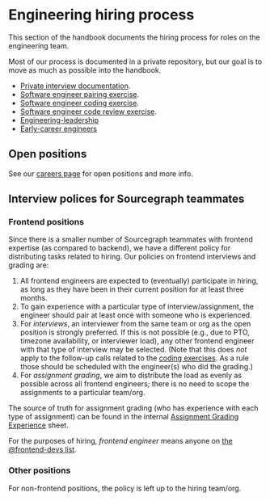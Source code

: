 # Engineering hiring process

This section of the handbook documents the hiring process for roles on the engineering team.

Most of our process is documented in a private repository, but our goal is to move as much as possible into the handbook.

- [Private interview documentation](https://github.com/sourcegraph/interviews/tree/master/engineering/software-engineer).
- [Software engineer pairing exercise](software-engineer-pairing-exercise.md).
- [Software engineer coding exercise](software-engineer-coding-exercise.md).
- [Software engineer code review exercise](software-engineer-code-review-exercise.md).
- [Engineering-leadership](engineering-leadership.md)
- [Early-career engineers](early-career-engineers.md)

## Open positions

See our [careers page](https://boards.greenhouse.io/sourcegraph91) for open positions and more info.

## Interview polices for Sourcegraph teammates

### Frontend positions

Since there is a smaller number of Sourcegraph teammates with frontend expertise (as compared to backend), we have a different policy for distributing tasks related to hiring. Our policies on frontend interviews and grading are:

1. All frontend engineers are expected to (eventually) participate in hiring, as long as they have been in their current position for at least three months.
2. To gain experience with a particular type of interview/assignment, the engineer should pair at least once with someone who is experienced.
3. For _interviews_, an interviewer from the same team or org as the open position is strongly preferred. If this is not possible (e.g., due to PTO, timezone availability, or interviewer load), any other frontend engineer with that type of interview may be selected. (Note that this does _not_ apply to the follow-up calls related to the [coding exercises](./software-engineer-coding-exercise.md). As a rule those should be scheduled with the engineer(s) who did the grading.)
4. For _assignment grading_, we aim to distribute the load as evenly as possible across all frontend engineers; there is no need to scope the assignments to a particular team/org.

The source of truth for assignment grading (who has experience with each type of assignment) can be found in the internal [Assignment Grading Experience](https://docs.google.com/spreadsheets/d/1GjANzx39zouJZzFQv7PinhNvYLa5wIMtGnJdKK4EjiI/edit#gid=0) sheet.

For the purposes of hiring, _frontend engineer_ means anyone on [the @frontend-devs list](../enablement/frontend-platform/other-responsibilities.md#frontend-devs).

### Other positions

For non-frontend positions, the policy is left up to the hiring team/org.
